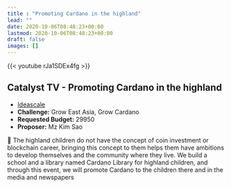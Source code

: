 ```yaml
---
title : "Promoting Cardano in the highland"
lead: ""
date: 2020-10-06T08:48:23+00:00
lastmod: 2020-10-06T08:48:23+00:00
draft: false
images: []
---
```


{{<  youtube rJa1SDEx4fg >}}

## Catalyst TV - Promoting Cardano in the highland

- [Ideascale](https://cardano.ideascale.com/c/idea/418462)
- **Challenge:** Grow East Asia, Grow Cardano
- **Requested Budget:** 29950
 - **Proposer:** Mz Kim Sao

🌟 The highland children do not have the concept of coin investment or blockchain career, bringing this concept to them helps them have ambitions to develop themselves and the community where they live. We build a school and a library named Cardano Library for highland children, and through this event, we will promote Cardano to the children there and in the media and newspapers



